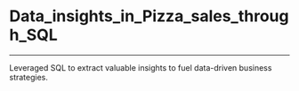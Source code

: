 # Data_insights_in_Pizza_sales_through_SQL
---------------------------------------------------------------------------------------------------------------------------------------------------------------------
Leveraged SQL to extract valuable insights to fuel data-driven business strategies.
